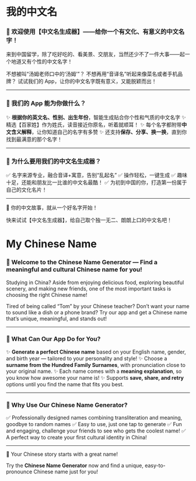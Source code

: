 # 我的中文名

### 🏮 欢迎使用【中文名生成器】——给你一个有文化、有意义的中文名字！

来到中国留学，除了吃好吃的、看美景、交朋友，当然还少不了一件大事——起一个地道又有个性的中文名字！

不想被叫“汤姆老师口中的‘汤姆’”？
不想再用“音译名”听起来像菜名或者手机品牌？
试试我们的 App，让你的中文名字既有意义，又能脱颖而出！

------

### 🌟 我们的 App 能为你做什么？

✨ **根据你的英文名、性别、出生年份**，智能生成贴合你个性和气质的中文名字
✨ 精选【百家姓】作为姓氏，读音接近你原名，听着就顺耳！
✨ 每个名字都附带**中文含义解释**，让你知道自己的名字有多赞
✨ 还支持**保存、分享、换一换**，直到你找到最满意的那个名字！

------

### 🧧 为什么要用我们的中文名生成器？

✅ 名字来源专业，融合音译+寓意，告别“乱起名”
✅ 操作轻松，一键生成
✅ 趣味十足，还能和朋友比一比谁的中文名最酷！
✅ 为初到中国的你，打造第一份属于自己的文化名片！

------

🎉 你的中文故事，就从一个好名字开始！

快来试试【中文名生成器】，给自己取个独一无二、朗朗上口的中文名吧！



# My Chinese Name

### 🏮 Welcome to the **Chinese Name Generator** — Find a meaningful and cultural Chinese name for you!

Studying in China? Aside from enjoying delicious food, exploring beautiful scenery, and making new friends, one of the most important tasks is choosing the right Chinese name!

Tired of being called “Tom” by your Chinese teacher?
Don’t want your name to sound like a dish or a phone brand?
Try our app and get a Chinese name that’s unique, meaningful, and stands out!

------

### 🌟 What Can Our App Do for You?

✨ **Generate a perfect Chinese name** based on your English name, gender, and birth year — tailored to your personality and style!
✨ Choose a **surname from the Hundred Family Surnames**, with pronunciation close to your original name.
✨ Each name comes with a **meaning explanation**, so you know how awesome your name is!
✨ Supports **save, share, and retry** options until you find the name that fits you best.

------

### 🧧 Why Use Our Chinese Name Generator?

✅ Professionally designed names combining transliteration and meaning, goodbye to random names
✅ Easy to use, just one tap to generate
✅ Fun and engaging, challenge your friends to see who gets the coolest name!
✅ A perfect way to create your first cultural identity in China!

------

🎉 Your Chinese story starts with a great name!

Try the **Chinese Name Generator** now and find a unique, easy-to-pronounce Chinese name just for you!

